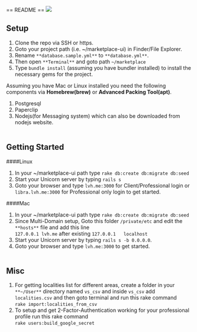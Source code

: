 == README
== <img src="https://s3.amazonaws.com/libra-static/libra_logo_full_white-01.png">

## Setup

1. Clone the repo via SSH or https.
2. Goto your project path (i.e. ~/marketplace-ui) in Finder/File Explorer.
3. Rename `**database.sample.yml**` to `**database.yml**`.
4. Then open `**Terminal**` and goto path `~/marketplace`
5. Type `bundle install` (assuming you have bundler installed) to install the necessary gems for the project.

Assuming you have Mac or Linux installed you need the following components via **Homebrew(brew)** or **Advanced Packing Tool(apt)**.

1. Postgresql
2. Paperclip
3. Nodejs(for Messaging system) which can also be downloaded from nodejs website.
<br><br>

## Getting Started

####Linux
1. In your ~/marketplace-ui path type `rake db:create db:migrate db:seed`
2. Start your Unicorn server by typing `rails s`
3. Goto your browser and type `lvh.me:3000` for Client/Professional login or `libra.lvh.me:3000` for Professional only login to get started.

####Mac
1. In your ~/marketplace-ui path type `rake db:create db:migrate db:seed`
2. Since Multi-Domain setup, Goto this folder `/private/etc` and edit the `**hosts**` file and add this line<br> `127.0.0.1	lvh.me` after existing `127.0.0.1	localhost`
3. Start your Unicorn server by typing `rails s -b 0.0.0.0`.
4. Goto your browser and type `lvh.me:3000` to get started.
<br><br>

## Misc
1. For getting localities list for different areas, create a folder in your `**~/User**` directory named `vs_csv` and inside `vs_csv` add `localities.csv` and then goto terminal and run this rake command<br> `rake import:localities_from_csv`
2. To setup and get 2-Factor-Authentication working for your professional profile run this rake command<br> `rake users:build_google_secret`
